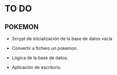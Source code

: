 # TO DO
## POKEMON
+ Scrypt de inicialización de la base de datos vacía

+ Convertir a fichero un pokemon.
+ Lógica de la base de datos.
+ Aplicación de escritorio.

